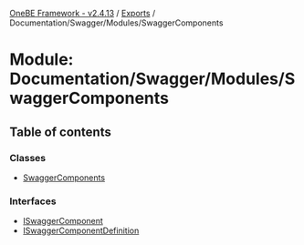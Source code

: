[OneBE Framework - v2.4.13](../README.md) / [Exports](../modules.md) / Documentation/Swagger/Modules/SwaggerComponents

# Module: Documentation/Swagger/Modules/SwaggerComponents

## Table of contents

### Classes

- [SwaggerComponents](../classes/Documentation_Swagger_Modules_SwaggerComponents.SwaggerComponents.md)

### Interfaces

- [ISwaggerComponent](../interfaces/Documentation_Swagger_Modules_SwaggerComponents.ISwaggerComponent.md)
- [ISwaggerComponentDefinition](../interfaces/Documentation_Swagger_Modules_SwaggerComponents.ISwaggerComponentDefinition.md)
